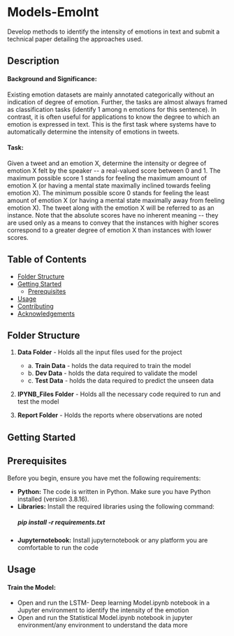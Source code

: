 # Models-EmoInt
Develop methods to identify the intensity of emotions in text and submit a technical paper detailing the approaches used.

## Description
#### Background and Significance: 
Existing emotion datasets are mainly annotated categorically without an indication of degree of emotion. Further, the tasks are almost always framed as classification tasks (identify 1 among n emotions for this sentence). In contrast, it is often useful for applications to know the degree to which an emotion is expressed in text. This is the first task where systems have to automatically determine the intensity of emotions in tweets.

#### Task: 
Given a tweet and an emotion X, determine the intensity or degree of emotion X felt by the speaker -- a real-valued score between 0 and 1. The maximum possible score 1 stands for feeling the maximum amount of emotion X (or having a mental state maximally inclined towards feeling emotion X). The minimum possible score 0 stands for feeling the least amount of emotion X (or having a mental state maximally away from feeling emotion X). The tweet along with the emotion X will be referred to as an instance. Note that the absolute scores have no inherent meaning -- they are used only as a means to convey that the instances with higher scores correspond to a greater degree of emotion X than instances with lower scores.

## Table of Contents
- [Folder Structure](#folder-structure)
- [Getting Started](#getting-started)
  - [Prerequisites](#prerequisites)
- [Usage](#usage)
- [Contributing](#contributing)
- [Acknowledgements](#acknowledgements)

## Folder Structure
1. **Data Folder** - Holds all the input files used for the project
    - a. **Train Data** - holds the data required to train the model
    - b. **Dev Data** - holds the data required to validate the model
    - c. **Test Data** - holds the data required to predict the unseen data

2. **IPYNB_Files Folder** - Holds all the necessary code required to run and test the model

3. **Report Folder** - Holds the reports where observations are noted

## Getting Started

## Prerequisites

Before you begin, ensure you have met the following requirements:

- **Python:** The code is written in Python. Make sure you have Python installed (version 3.8.16).
- **Libraries:** Install the required libraries using the following command:
  ##### pip install -r requirements.txt
- **Jupyternotebook:** Install jupyternotebook or any platform you are comfortable to run the code

## Usage

#### Train the Model:
- Open and run the LSTM- Deep learning Model.ipynb notebook in a Jupyter environment to identify the intensity of the emotion
- Open and run the Statistical Model.ipynb notebook in jupyter environment/any environment to understand the data more
